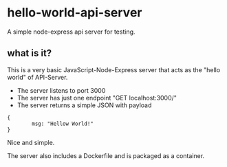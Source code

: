# hello-world-api-server
A simple node-express api server for testing.

## what is it? 
This is a very basic JavaScript-Node-Express server that acts as the "hello world" of API-Server. 
* The server listens to port 3000 
* The server has just one endpoint "GET localhost:3000/"
* The server returns a simple JSON with payload 

~~~
{
        msg: "Hellow World!"
}
~~~

Nice and simple. 

The server also includes a Dockerfile and is packaged as a container.

